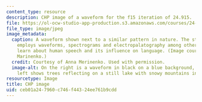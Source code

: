 ```yaml
---
content_type: resource
description: CHP image of a waveform for the f15 iteration of 24.915.
file: https://ol-ocw-studio-app-production.s3.amazonaws.com/courses/24-915-linguistic-phonetics-fall-2015/ceb01a247960c746f44324ee761b9cdd_24-915f15.jpg
file_type: image/jpeg
image_metadata:
  caption: A waveform shown next to a similar pattern in nature. The study of phonetics
    employs waveforms, spectrograms and electropalatography among other methods to
    learn about human speech and its influence on language. (Image courtesy of Anna
    Marinenko.)
  credit: Courtesy of Anna Merinenko. Used with permission.
  image-alt: On the right is a waveform in black on a blue background, and on the
    left shows trees reflecting on a still lake with snowy mountains in the background.
resourcetype: Image
title: CHP image
uid: ceb01a24-7960-c746-f443-24ee761b9cdd
---
```

